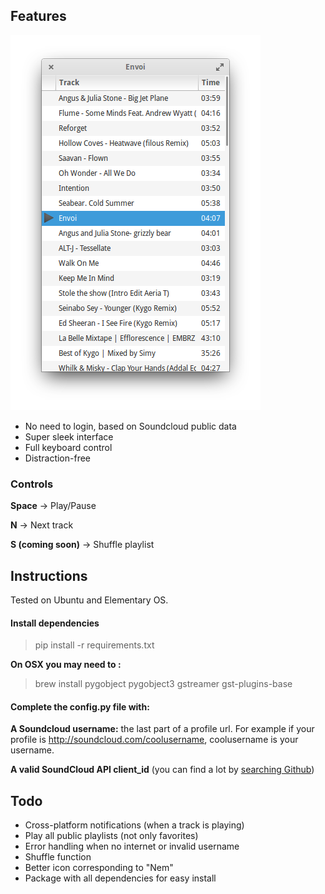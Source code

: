 ## Features

![Nem](screenshot.png?raw=true "Nem")

* No need to login, based on Soundcloud public data
* Super sleek interface
* Full keyboard control
* Distraction-free

### Controls
**Space** -> Play/Pause

**N** -> Next track

**S (coming soon)** -> Shuffle playlist

## Instructions

Tested on Ubuntu and Elementary OS.

#### Install dependencies 
>pip install -r requirements.txt

**On OSX you may need to :**

> brew install pygobject pygobject3 gstreamer gst-plugins-base

#### Complete the config.py file with:

**A Soundcloud username:** the last part of a profile url. For example if your profile is http://soundcloud.com/coolusername, coolusername is your username.

**A valid SoundCloud API client_id** (you can find a lot by [searching Github](https://github.com/search?q=soundcloud+client_id&type=Code&utf8=%E2%9C%93))

## Todo
* Cross-platform notifications (when a track is playing)
* Play all public playlists (not only favorites)
* Error handling when no internet or invalid username
* Shuffle function
* Better icon corresponding to "Nem"
* Package with all dependencies for easy install

